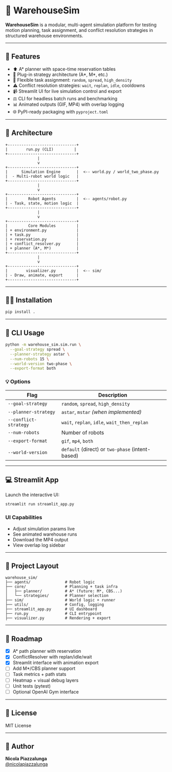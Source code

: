 # 🏢 WarehouseSim

**WarehouseSim** is a modular, multi-agent simulation platform for testing motion planning, task assignment, and conflict resolution strategies in structured warehouse environments.

---

## 🚀 Features

- ⬆️ A* planner with space-time reservation tables
- 🔌 Plug-in strategy architecture (A*, M*, etc.)
- 🧠 Flexible task assignment: `random`, `spread`, `high_density`
- ⚠️ Conflict resolution strategies: `wait`, `replan`, `idle`, cooldowns
- 📹 Streamlit UI for live simulation control and export
- ⚖️ CLI for headless batch runs and benchmarking
- 📊 Animated outputs (GIF, MP4) with overlap logging
- 🌐 PyPI-ready packaging with `pyproject.toml`

---

## 🧱 Architecture

```text
+------------------------------+
|        run.py (CLI)         |
+------------------------------+
              |
              v
+------------------------------+
|      Simulation Engine       |  <-- world.py / world_two_phase.py
|  - Multi-robot world logic   |
+------------------------------+
              |
              v
+------------------------------+
|         Robot Agents         |  <-- agents/robot.py
| - Task, state, motion logic  |
+------------------------------+
              |
              v
+------------------------------+
|         Core Modules         |
| + environment.py             |
| + task.py                    |
| + reservation.py             |
| + conflict_resolver.py       |
| + planner (A*, M*)           |
+------------------------------+
              |
              v
+------------------------------+
|        visualizer.py         |  <-- sim/
| - Draw, animate, export      |
+------------------------------+
```

---

## 👨‍💻 Installation

```bash
pip install .
```

---

## 🏃 CLI Usage

```bash
python -m warehouse_sim.sim.run \
  --goal-strategy spread \
  --planner-strategy astar \
  --num-robots 15 \
  --world-version two-phase \
  --export-format both
```

### 💡 Options

| Flag                | Description                                        |
|---------------------|----------------------------------------------------|
| `--goal-strategy`   | `random`, `spread`, `high_density`                |
| `--planner-strategy`| `astar`, `mstar` *(when implemented)*             |
| `--conflict-strategy` | `wait`, `replan`, `idle`, `wait_then_replan`     |
| `--num-robots`      | Number of robots                                  |
| `--export-format`   | `gif`, `mp4`, `both`                               |
| `--world-version`   | `default` (direct) or `two-phase` (intent-based)  |

---

## 💻 Streamlit App

Launch the interactive UI:

```bash
streamlit run streamlit_app.py
```

### UI Capabilities
- Adjust simulation params live
- See animated warehouse runs
- Download the MP4 output
- View overlap log sidebar

---

## 📂 Project Layout

```
warehouse_sim/
├── agents/               # Robot logic
├── core/                 # Planning + task infra
│   ├── planner/          # A* (future: M*, CBS...)
│   └── strategies/       # Planner selection
├── sim/                  # World logic + runner
├── utils/                # Config, logging
├── streamlit_app.py      # UI dashboard
├── run.py                # CLI entrypoint
├── visualizer.py         # Rendering + export
```

---

## 🚜 Roadmap

- [x] A* path planner with reservation
- [x] ConflictResolver with replan/idle/wait
- [x] Streamlit interface with animation export
- [ ] Add M*/CBS planner support
- [ ] Task metrics + path stats
- [ ] Heatmap + visual debug layers
- [ ] Unit tests (pytest)
- [ ] Optional OpenAI Gym interface

---

## 📄 License

MIT License

---

## 👤 Author

**Nicola Piazzalunga**  
[@nicolapiazzalunga](https://github.com/nicolapiazzalunga)

